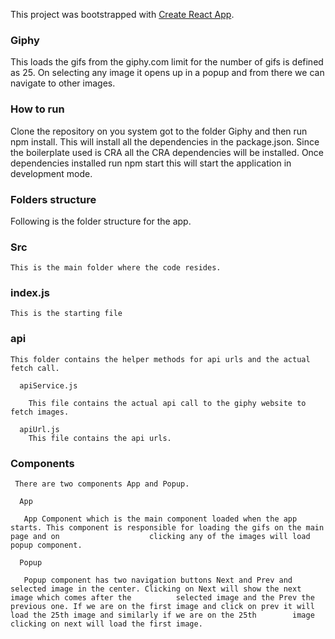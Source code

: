 This project was bootstrapped with [Create React App](https://github.com/facebook/create-react-app).

### Giphy
This loads the gifs from the giphy.com limit for the number of gifs is defined as 25. On selecting any image it opens up in a popup and from there we can navigate to other images.

### How to run

Clone the repository on you system got to the folder Giphy and then run npm install. This will install all the dependencies in the package.json. Since the boilerplate used is CRA all the CRA dependencies will be installed. Once dependencies installed run npm start this will start the application in development mode.

### Folders structure

  Following is the folder structure for the app.
  
   ### Src
    This is the main folder where the code resides.
    
   ### index.js
    This is the starting file 
    
   ### api
    This folder contains the helper methods for api urls and the actual fetch call.
    
      apiService.js
        
        This file contains the actual api call to the giphy website to fetch images.
        
      apiUrl.js
        This file contains the api urls.
   
   ### Components
   
     There are two components App and Popup.
     
      App
       
       App Component which is the main component loaded when the app starts. This component is responsible for loading the gifs on the main page and on                    clicking any of the images will load popup component.
       
      Popup
      
       Popup component has two navigation buttons Next and Prev and selected image in the center. Clicking on Next will show the next image which comes after the          selected image and the Prev the previous one. If we are on the first image and click on prev it will load the 25th image and similarly if we are on the 25th        image clicking on next will load the first image. 
       
   
    
            
    

